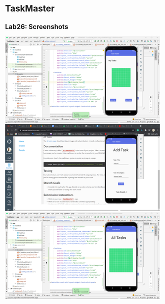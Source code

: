# TaskMaster
## Lab26: Screenshots
![image description](ScreenShots/HomePage.png)
![image description](ScreenShots/AddTask.png)
![image description](ScreenShots/AllTasks.png)
